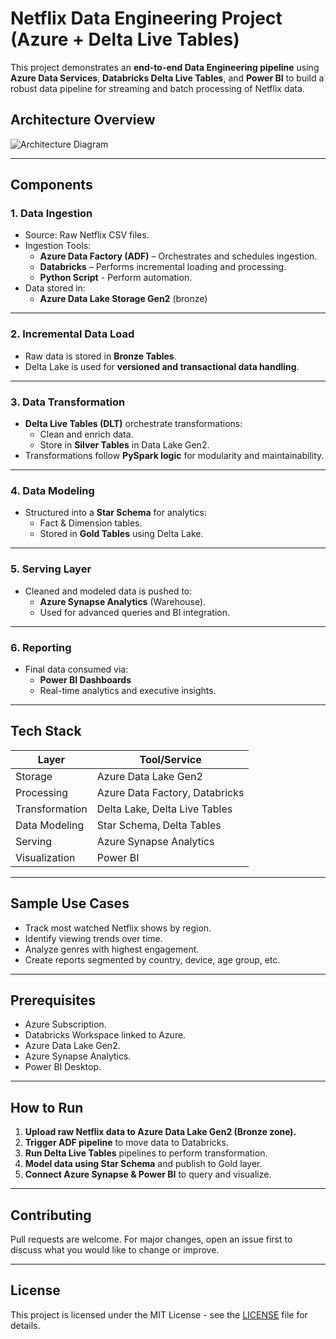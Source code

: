 
# Netflix Data Engineering Project (Azure + Delta Live Tables)

This project demonstrates an **end-to-end Data Engineering pipeline** using **Azure Data Services**, **Databricks Delta Live Tables**, and **Power BI** to build a robust data pipeline for streaming and batch processing of Netflix data.

## Architecture Overview

![Architecture Diagram](./https://github.com/jimmymuthoni/Netflix-Azure-Data-Engineering-Project/blob/ad6cb92e9e7d92f52a60a00b1647c4e82ecd3618/architecture.png)

---

## Components

### 1. **Data Ingestion**
- Source: Raw Netflix CSV files.
- Ingestion Tools:  
  - **Azure Data Factory (ADF)** – Orchestrates and schedules ingestion.  
  - **Databricks** – Performs incremental loading and processing.
  - **Python Script** - Perform automation.
- Data stored in:  
  - **Azure Data Lake Storage Gen2** (bronze)

---

### 2. **Incremental Data Load**
- Raw data is stored in **Bronze Tables**.
- Delta Lake is used for **versioned and transactional data handling**.

---

### 3. **Data Transformation**
- **Delta Live Tables (DLT)** orchestrate transformations:
  - Clean and enrich data.
  - Store in **Silver Tables** in Data Lake Gen2.
- Transformations follow **PySpark logic** for modularity and maintainability.

---

### 4. **Data Modeling**
- Structured into a **Star Schema** for analytics:
  - Fact & Dimension tables.
  - Stored in **Gold Tables** using Delta Lake.

---

### 5. **Serving Layer**
- Cleaned and modeled data is pushed to:
  - **Azure Synapse Analytics** (Warehouse).
  - Used for advanced queries and BI integration.

---

### 6. **Reporting**
- Final data consumed via:
  - **Power BI Dashboards**
  - Real-time analytics and executive insights.

---

## Tech Stack

| Layer            | Tool/Service             |
|------------------|--------------------------|
| Storage          | Azure Data Lake Gen2     |
| Processing       | Azure Data Factory, Databricks |
| Transformation   | Delta Lake, Delta Live Tables |
| Data Modeling    | Star Schema, Delta Tables |
| Serving          | Azure Synapse Analytics  |
| Visualization    | Power BI                 |

---

## Sample Use Cases

- Track most watched Netflix shows by region.
- Identify viewing trends over time.
- Analyze genres with highest engagement.
- Create reports segmented by country, device, age group, etc.

---

## Prerequisites

- Azure Subscription.
- Databricks Workspace linked to Azure.
- Azure Data Lake Gen2.
- Azure Synapse Analytics.
- Power BI Desktop.

---

## How to Run

1. **Upload raw Netflix data to Azure Data Lake Gen2 (Bronze zone).**
2. **Trigger ADF pipeline** to move data to Databricks.
3. **Run Delta Live Tables** pipelines to perform transformation.
4. **Model data using Star Schema** and publish to Gold layer.
5. **Connect Azure Synapse & Power BI** to query and visualize.

---

## Contributing

Pull requests are welcome. For major changes, open an issue first to discuss what you would like to change or improve.

---

## License

This project is licensed under the MIT License - see the [LICENSE](LICENSE) file for details.
